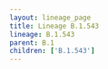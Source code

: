 ```yaml
---
layout: lineage_page
title: Lineage B.1.543
lineage: B.1.543
parent: B.1
children: ['B.1.543']
---
```

